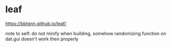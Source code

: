 # leaf

https://bbtgnn.github.io/leaf/

note to self: do not minify when building, somehow randomizing function on dat.gui doesn't work then properly
